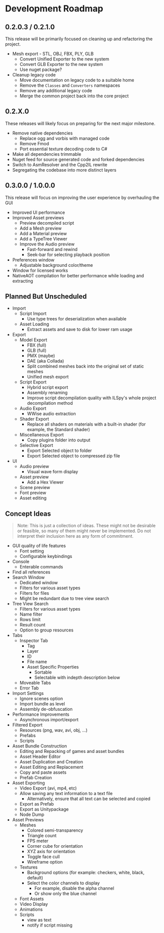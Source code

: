 # Development Roadmap

## 0.2.0.3 / 0.2.1.0
This release will be primarily focused on cleaning up and refactoring the project.

* Mesh export - STL, OBJ, FBX, PLY, GLB
  * Convert Unified Exporter to the new system
  * Convert GLB Exporter to the new system
  * Use nuget package?
* Cleanup legacy code
  * Move documentation on legacy code to a suitable home
  * Remove the `Classes` and `Converters` namespaces
  * Remove any additional legacy code
  * Merge the common project back into the core project

## 0.2.X.0
These releases will likely focus on preparing for the next major milestone.

* Remove native dependencies
  * Replace ogg and vorbis with managed code
  * Remove Fmod
  * Port essential texture decoding code to C#
* Make all dependencies trimmable
* Nuget feed for source generated code and forked dependencies
* Switch to AsmResolver and the Cpp2IL rewrite
* Segregating the codebase into more distinct layers

## 0.3.0.0 / 1.0.0.0
This release will focus on improving the user experience by overhauling the GUI

* Improved UI performance
* Improved Asset previews
  * Preview decompiled script
  * Add a Mesh preview
  * Add a Material preview
  * Add a TypeTree Viewer
  * Improve the Audio preview
    * Fast-forward and rewind
    * Seek-bar for selecting playback position
* Preferences window
  * Adjustable background color/theme
* Window for licensed works
* NativeAOT compilation for better performance while loading and extracting

## Planned But Unscheduled
* Import
  * Script Import
    * Use type trees for deserialization when available
  * Asset Loading
    * Extract assets and save to disk for lower ram usage
* Export
  * Model Export
    * FBX (full)
    * GLB (full)
    * PMX (maybe)
    * DAE (aka Collada)
    * Split combined meshes back into the original set of static meshes
    * Unified mesh export
  * Script Export
    * Hybrid script export
    * Assembly renaming
    * Improve script decompilation quality with ILSpy's whole project decompilation method
  * Audio Export
    * WWise audio extraction
  * Shader Export
    * Replace all shaders on materials with a built-in shader (for example, the Standard shader)
  * Miscellaneous Export
    * Copy plugins folder into output
  * Selective Export
    * Export Selected object to folder
    * Export Selected object to compressed zip file
* UI
  * Audio preview
    * Visual wave form display
  * Asset preview
    * Add a Hex Viewer
  * Scene preview
  * Font preview
  * Asset editing

## Concept Ideas
> Note: This is just a collection of ideas. These might not be desirable or feasible, so many of them might never be implemented. Do not interpret their inclusion here as any form of commitment.

* GUI quality of life features
  * Font setting
  * Configurable keybindings
* Console
  * Enterable commands
* Find all references
* Search Window
  * Dedicated window
  * Filters for various asset types
  * Filters for files
  * Might be redundant due to tree view search
* Tree View Search
  * Filters for various asset types
  * Name filter
  * Rows limit
  * Result count
  * Option to group resources
* Tabs
  * Inspector Tab
    * Tag
    * Layer
    * ID
    * File name
    * Asset Specific Properties
      * Sortable
      * Selectable with indepth description below
  * Moveable Tabs
  * Error Tab
* Import Settings
  * Ignore scenes option
  * Import bundle as level
  * Assembly de-obfuscation
* Performance Improvements
  * Asynchronous import/export
* Filtered Export
  * Resources (png, wav, avi, obj, ...)
  * Prefabs
  * Scripts
* Asset Bundle Construction
  * Editing and Repacking of games and asset bundles
  * Asset Header Editor
  * Asset Duplication and Creation
  * Asset Editing and Replacement
  * Copy and paste assets
  * Prefab Creation
* Asset Exporting
  * Video Export (avi, mp4, etc)
  * Allow saving any text information to a text file
    * Alternatively, ensure that all text can be selected and copied
  * Export as Prefab
  * Export as Unitypackage
  * Node Dump
* Asset Previews
  * Meshes
    * Colored semi-transparency
    * Triangle count
    * FPS meter
    * Corner cube for orientation
    * XYZ axis for orientation
    * Toggle face cull
    * Wireframe option
  * Textures
    * Background options (for example: checkers, white, black, default)
    * Select the color channels to display
      * For example, disable the alpha channel
      * Or show only the blue channel
  * Font Assets
  * Video Display
  * Animations
  * Scripts
    * view as text
    * notify if script missing